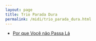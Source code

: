 ```yaml
---
layout: page
title: Trio Parada Dura
permalink: /midi/trio_parada_dura.html
---
```


* [Por que Você não Passa Lá](https://objectstorage.sa-saopaulo-1.oraclecloud.com/n/grwdgud0delr/b/victor3d.com.br/o/midi%2FPor_Que_Voce_Nao_Passa_La.mid)
